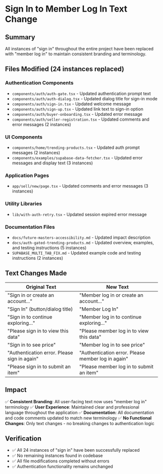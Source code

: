 # Sign In to Member Log In Text Change

## Summary
All instances of "sign in" throughout the entire project have been replaced with "member log in" to maintain consistent branding and terminology.

## Files Modified (24 instances replaced)

### Authentication Components
- `components/auth/auth-gate.tsx` - Updated authentication prompt text
- `components/auth/auth-dialog.tsx` - Updated dialog title for sign-in mode
- `components/auth/sign-in.tsx` - Updated welcome message
- `components/auth/sign-up.tsx` - Updated link text to sign-in option
- `components/auth/buyer-onboarding.tsx` - Updated error message
- `components/auth/seller-registration.tsx` - Updated comments and error messages (2 instances)

### UI Components
- `components/home/trending-products.tsx` - Updated auth prompt messages (2 instances)
- `components/examples/supabase-data-fetcher.tsx` - Updated error messages and display text (3 instances)

### Application Pages
- `app/sell/new/page.tsx` - Updated comments and error messages (3 instances)

### Utility Libraries
- `lib/with-auth-retry.tsx` - Updated session expired error message

### Documentation Files
- `docs/future-masters-accessibility.md` - Updated impact description
- `docs/auth-gated-trending-products.md` - Updated overview, examples, and testing instructions (5 instances)
- `SUPABASE_MULTI_TAB_FIX.md` - Updated example code and testing instructions (2 instances)

## Text Changes Made

| Original Text | New Text |
|---------------|----------|
| "Sign in or create an account..." | "Member log in or create an account..." |
| "Sign In" (button/dialog title) | "Member Log In" |
| "Sign in to continue exploring..." | "Member log in to continue exploring..." |
| "Please sign in to view this data" | "Please member log in to view this data" |
| "Sign in to see price" | "Member log in to see price" |
| "Authentication error. Please sign in again" | "Authentication error. Please member log in again" |
| "Please sign in to submit an item" | "Please member log in to submit an item" |

## Impact

✅ **Consistent Branding**: All user-facing text now uses "member log in" terminology
✅ **User Experience**: Maintained clear and professional language throughout the application
✅ **Documentation**: All documentation and code comments updated to match new terminology
✅ **No Functional Changes**: Only text changes - no breaking changes to authentication logic

## Verification

- ✅ All 24 instances of "sign in" have been successfully replaced
- ✅ No remaining instances found in codebase
- ✅ All file modifications completed without errors
- ✅ Authentication functionality remains unchanged
